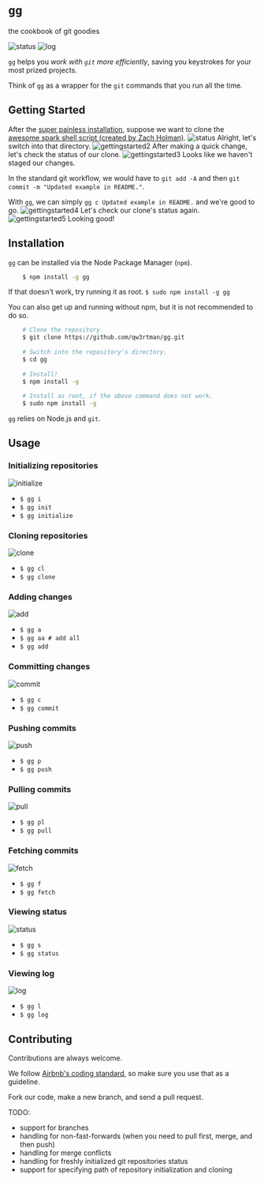 `gg`
==

the cookbook of git goodies

![status](screenshots/status.png)
![log](screenshots/log.png)


`gg` helps you *work with `git` more efficiently*, saving you keystrokes for your most prized projects.

Think of `gg` as a wrapper for the `git` commands that you run all the time.

## Getting Started
After the [super painless installation](#installation), suppose we want to clone the [awesome spark shell script (created by Zach Holman)](https://github.com/holman/spark).
![status](screenshots/clone.png)
Alright, let's switch into that directory.
![gettingstarted2](screenshots/gettingstarted2.png)
After making a quick change, let's check the status of our clone.
![gettingstarted3](screenshots/gettingstarted3.png)
Looks like we haven't staged our changes.

In the standard git workflow, we would have to `git add -A` and then `git commit -m "Updated example in README."`.

With `gg`, we can simply `gg c Updated example in README.` and we're good to go.
![gettingstarted4](screenshots/gettingstarted4.png)
Let's check our clone's status again.
![gettingstarted5](screenshots/gettingstarted5.png)
Looking good!

## Installation
`gg` can be installed via the Node Package Manager (`npm`).

```sh
	$ npm install -g gg
```

If that doesn't work, try running it as root. `$ sudo npm install -g gg`

You can also get up and running without npm, but it is not recommended to do so.

```sh
	# Clone the repository.
	$ git clone https://github.com/qw3rtman/gg.git
	
	# Switch into the repository's directory.
	$ cd gg
	
	# Install!
	$ npm install -g
	
	# Install as root, if the above command does not work.
	$ sudo npm install -g
```

`gg` relies on Node.js and `git`.

## Usage
### Initializing repositories
![initialize](screenshots/initialize.png)
* `$ gg i`
* `$ gg init`
* `$ gg initialize`

### Cloning repositories
![clone](screenshots/clone.png)
* `$ gg cl`
* `$ gg clone`

### Adding changes
![add](screenshots/add.png)
* `$ gg a`
* `$ gg aa # add all`
* `$ gg add`

### Committing changes
![commit](screenshots/commit.png)
* `$ gg c`
* `$ gg commit`

### Pushing commits
![push](screenshots/push.png)
* `$ gg p`
* `$ gg push`

### Pulling commits
![pull](screenshots/pull.png)
* `$ gg pl`
* `$ gg pull`

### Fetching commits
![fetch](screenshots/fetch.png)
* `$ gg f`
* `$ gg fetch`

### Viewing status
![status](screenshots/status.png)
* `$ gg s`
* `$ gg status`

### Viewing log
![log](screenshots/log.png)
* `$ gg l`
* `$ gg log`

## Contributing
Contributions are always welcome.

We follow [Airbnb's coding standard](https://github.com/airbnb/javascript), so make sure you use that as a guideline.

Fork our code, make a new branch, and send a pull request.

TODO:
* support for branches
* handling for non-fast-forwards (when you need to pull first, merge, and then push)
* handling for merge conflicts
* handling for freshly initialized git repositories status
* support for specifying path of repository initialization and cloning
